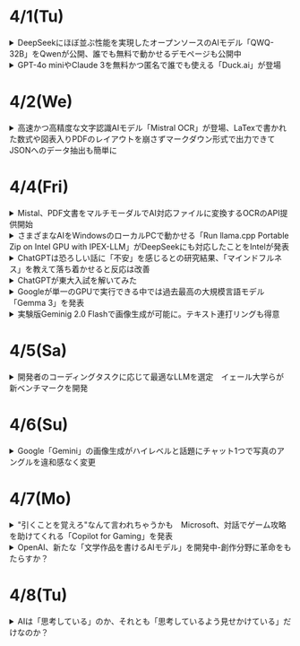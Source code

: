 # 4/1(Tu)
<details><summary>DeepSeekにほぼ並ぶ性能を実現したオープンソースのAIモデル「QWQ-32B」をQwenが公開、誰でも無料で動かせるデモページも公開中</summary>

![image](https://github.com/user-attachments/assets/03c11d4c-786c-42c2-82ee-182bd48b15a9)  

Alibaba CloudのAI研究チームであるQwenが、AIモデル「**QWQ-32B**」を2025年3月6日にリリースした。320億パラメーターのモデルでありながら6710億パラメーターの**DeepSeek-R1**と同等の性能を持つとされている。  

[QwQ-32B: Embracing the Power of Reinforcement Learning | Qwen](https://qwenlm.github.io/blog/qwq-32b/)  

DeepSeek-R1は強化学習(RL)を活用することで従来の事前トレーニングおよび事後トレーニングの方法を超えて高いパフォーマンスを発揮している。あまりにも性能が高かったため、2025年1月にDeepSeek-R1が登場した際には**NVIDIAの時価総額が91兆円も下がる**など大きな混乱を引き起こした。  

Qwenの研究チームは広範な世界知識で事前トレーニングを施した基板モデルに対し強化学習を適用したとのこと。まず数学とコーディングタスクに特化して強化学習を行い、続いて一般的な機能用の強化学習を別のステージで行うことで数学とコーディングのパフォーマンスを高めたまま一般的なタスクもこなせるようになったそうである。  

各種のベンチマーク結果は以下である。赤色で示されたのがQwQ-32Bで、青色がDeepSeek-R1-671Bである。いずれのベンチマークにおいてもQwQ-32BはDeepSeek-R1-671Bモデルと同等の性能を発揮していることがわかる。  

![image](https://github.com/user-attachments/assets/12dc9d8c-61b5-4635-8ff9-7257545509bd)  

誰でも無料でQwQ-32Bを試せる[デモ](https://huggingface.co/spaces/Qwen/QwQ-32B-Demo)が用意されているので使ってみる。今回は「ある自然数ｎに対して、n^3+(n+1)^3+(n+2)^3が常に9で割り切れることを証明してください」というプロンプトを入力した。  

プロンプトを入力すると、まず思考フェーズが始まる。問題文を日本語で入力したが、思考の中身を見ると正しく理解できている模様。  
![image](https://github.com/user-attachments/assets/55e0093e-36d0-4b12-9fa7-810004d612d9)  

約3分の思考を経て、英語ではあるものの正しい解答が出力された。  
![image](https://github.com/user-attachments/assets/05e62fc9-c1a5-488f-a107-d06b386f94e4)  

日本語の出力にも対応しているようで、「日本語で出力してください」と指示することで解答を日本語に変換してくれた。  
![image](https://github.com/user-attachments/assets/1117b318-8ee1-4a50-86bf-96c79e6fcb9d)  

Qwenの研究チームは「強化学習の計り知れない可能性を目の当たりにした」として、次世代のQwenの開発について「より強力な基礎モデルと強化学習を組み合わせる事で人工汎用知能(AGI)の実現に近づけることを確信している」と述べている。
</details>

<details><summary>GPT-4o miniやClaude 3を無料かつ匿名で誰でも使える「Duck.ai」が登場</summary>

![image](https://github.com/user-attachments/assets/5c867248-b2d4-4f31-926e-5af291b108e4)  

ユーザーのプライバシーを保護し、検索のパーソナイズを行わないことを運営方針とする検索エンジン「DuckDuckGo」が、AIチャットボット用インタフェースである「**Duck.ai**」を一般公開した。誰でも無料かつ匿名で、GPT-4o miniやClaude 3、Llama 3.3などのチャットモデルと会話することが可能  

[Duck.ai](https://duck.ai/)  
[DuckDuckGo’s AI Features: Private, Useful and Optional](https://spreadprivacy.com/ai-feature-upgrade/)  

Duck.aiにアクセスして、「開始」をクリックする。  
![image](https://github.com/user-attachments/assets/d63b52cf-cd58-4401-8a45-265379a67d47)  

プライバシーポリシーと利用規約が表示されるので、目を通したら「同意」をクリック。  
![image](https://github.com/user-attachments/assets/f302372f-c510-4566-8b67-7be1c7506703)  

Duck.aiの画面は以下。  
![image](https://github.com/user-attachments/assets/ee1a9a61-c635-4558-81bd-39ae3da9c4f5)  

左上に表示されているモデル名をクリックすると、チャットモデルを選択することができる。現時点ではGPT-4o mini、Llama 3.3 70B、Claude 3 Haiku、o3-mini、Mistral Small 3の5種類から選択できる。  
![image](https://github.com/user-attachments/assets/0054f9ad-f9a3-49bb-b49a-180fbe0f801a)  

試しに、5つんｐモデルに「あなたのモデル名を教えてください」と尋ねてみた。GPT-4o miniは「私はOpenAIの原画モデル」と教えてくれたが、「具体的にGPT-3.5というバージョン」とのことであった。  
![image](https://github.com/user-attachments/assets/c0fc6afc-74c8-46b4-b225-906d4a8515a7)  

Llama 3.3 70Bは、なぜかAI開発・利用プラットフォームのTogether AIを名乗っている。  
![image](https://github.com/user-attachments/assets/9e4778ba-4288-4070-9001-de246a094ca4)  

Claude 3 Haikuはかなり細かい回答を返してくれた。DuckDuckGoのプレイバシーレイヤーを通しており、モデル情報が匿名化されていることを明かしてくれる。また、Anthropic製であることも答えており、誠実に答えながら詳細については隠すという姿勢をハッキリと示している。  
![image](https://github.com/user-attachments/assets/8bd6e3e5-8a77-45b6-9240-97ec1b3e5f98)  

GPT o3-miniは以下の通り。  
![image](https://github.com/user-attachments/assets/eb387aca-eb74-4d8b-96da-fe8d57070d61)  

Mistral Small 3は、「Mistral AI製である」ということだけ教えてくれた。  
![image](https://github.com/user-attachments/assets/2d8f28a4-af34-4805-9029-7133f993cbde)  

DuckDuckGoによると、Duck.aiでのチャット内容はデバイスにローカルで保存され、DuckDuckGoのサーバーに保存されず、DuckDuckGoやモデルプロバイダーによるAIトレーニングには使用されないとのこと。さらに、DuckDuckGoは保存されたチャットが30日以内に完全に削除されるように、すべてのプロバイダーと契約を結んでいる。
</details>

# 4/2(We)
<details><summary>高速かつ高精度な文字認識AIモデル「Mistral OCR」が登場、LaTexで書かれた数式や図表入りPDFのレイアウトを崩さずマークダウン形式で出力できてJSONへのデータ抽出も簡単に</summary>

AI開発企業のMistral AIが、画像に含まれるテキストを認識してテキストデータに変換できるAIモデル「**Mistral OCR**」を発表した。Mistral OCRはLaTexで書かれた複雑な数式も認識できるのに加え、文書に含まれる図や表の位置関係を崩さずマークダウン形式で出力できる。  

[Mistral OCR | Mistral AI](https://mistral.ai/news/mistral-ocr)  

Mistral AIはMistral OCRの能力を示す例を複数公開している。まず、処理前のオリジナルデータが以下。テキストだけでなく図や表も含まれている。  
![image](https://github.com/user-attachments/assets/d85c687e-a881-42c2-beaf-9401105b047c)  

Mistral OCRで処理した結果はこのようである。図とテキストの位置関係を崩さずに変換できた。また、表の内容も行や列の関係を崩さずに変換できている。OCR結果はマークダウン形式で出力され、出力結果をJSONなどの構造化されたデータ形式にまとめることも可能。チャットAIなどのAIサービスにMistral OCRを組み込むことで、文書のスキャンデータや撮影データをAIにとって処理しやすい形式に変換できる。  
![image](https://github.com/user-attachments/assets/7ebcb3e7-ebd1-4e2d-9f25-337f013b0ca0)  

複雑な数式を含む文書もOCR処理できる。処理前の元データはこのようである。  
![image](https://github.com/user-attachments/assets/db2da3c9-886e-442d-af6a-a74ebace7c5f)  

処理結果は以下の通り。数式をそのままの見た目で変換できた。  
![image](https://github.com/user-attachments/assets/0db3cada-3a41-4bf9-b25f-b600d9a8b978)  

Mistral OCRの性能を「Google Document AI」「Azure OCR」「Gemini 1.5 Flash」「Gemini 1.5 Pro」「Gemini 2.0 Flash」「GPT-4o」と比較した表が以下。Mistral OCRは数式やスキャンデータを含むすべてのカテゴリで最も精度の高いOCRが可能である。  

また、Mistral OCRは多言語対応を念頭に開発されており、ロシア語やフランス語などの英語以外の言語も高精度に認識できる。  

Mistral OCRは動作速度の速さも特徴で、単一ノードで1分当たり最大2000ページのOCR処理が可能である。以下の「図表を含むPDFファイルをマークダウン形式に変換するデモ」を再生すると、処理の速さがよく分かる。  

[Mistral OCR on Alphafold paper - YouTube](https://www.youtube.com/watch?v=6lRBm0KnzBI)  

Mistral OCRは「[Le Chat](https://gigazine.net/news/20241119-mistral-ai-le-chat/)」で無料で使える。また、APIはMistral AIの開発者向けプラットフォーム「la Plateforme」を通じて利用可能。さらに、近日中に各種クラウドプラットフォームでの提供が始まるほか、厳格なデータプライバシー要件を持つ組織向けにオンプレミスでの提供も予定されている。

</details>

# 4/4(Fri)

<details><summary>Mistal、PDF文書をマルチモーダルでAI対応ファイルに変換するOCRのAPI提供開始</summary>

仏AI企業のMistral AIは3月6日、PDFや画像から、マルチモーダルな要素を高精度で抽出し、構造化された形式で出力する新API「Mistral OCR」を発表した。有償で提供する他、AIチャットbot「Le Chat」で無料で試すこともできる。  

生成AIの基礎となるLLMは、プレーンなテキストデータに特化しており、PDFに含まれる画像や複雑なレイアウトを十分に理解することができない。Mistral OCRがPDFのようなマルチモーダルドキュメントを抽出、出力することで、PDFを直接理解するのが困難なLLMでも、PDFに含まれる情報を効果的に活用できるようになる。  

Mistral OCRは、PDFの内容を単にテキスト化するのではなく、Markdownでフォーマットする。  

![image](https://github.com/user-attachments/assets/ed2e83b1-49bb-4bf6-8635-b574cf2288fe)  

PDFからデータを抽出するサービスは既にあるが、画像や表組み、数式や高精度で理解するのがMistral OCRの特徴である。以下のようなベンチマークを紹介している。なお、比較している他のLLMには画像抽出機能はない。  

![image](https://github.com/user-attachments/assets/0e65f1c6-ed03-4fb4-a31a-fc3c7bbb67bb)  

APIでの提供は、1000ページ当たり1ドル。Mistralの他、AWS、Azure、Google Cloud Vertexなどのクラウドパートナーを通じても提供する。また、機密性の高いデータを扱う企業向けに、オンプレミス展開も提供する。  

[公式ブログ](https://mistral.ai/fr/news/mistral-ocr)に、数式やヒンディー語の文書など、OCR前後の文書の比較例が掲載されている。
</details>

<details><summary>さまざまなAIをWindowsのローカルPCで動かせる「Run llama.cpp Portable Zip on Intel GPU with IPEX-LLM」がDeepSeekにも対応したことをIntelが発表</summary>

近年、高度な生成AIや大規模言語モデルが多数登場しているが、それらを動作させるには高価なGPUなど、相応の危機が必要となる。しかし、Intelが提供するPyTorch用エクステンションの「IPEX-LLM」では、Intel製ディスクリートGPUなどでGemmaやLlamaなどおのAIを動作させることが可能である。今回、そんなIPEX-LLMがDeepSeek-R1に対応したことをIntelが発表した。  
[ipex-llm/docs/mddocs/Quickstart/llamacpp_portable_zip_gpu_quickstart.md at main · intel/ipex-llm · GitHub](https://github.com/intel/ipex-llm/blob/main/docs/mddocs/Quickstart/llamacpp_portable_zip_gpu_quickstart.md)  

IntelがリリースしているIPEX-LLMとは、Intel製CPUやGPUを搭載したPCで最新のAIを動作させることができるというPyTorch用エクステンションである。  

今回、IntelはIPEX-LLM上でオープンソースソフトウェアライブラリのllama.cppを基にした「llama.cpp Portable Zip」を使うことで、Intel製GPUでもllama.cppを直接実行できるようになったことを発表した、これ伴い、llama.cpp Portable ZipでDeepSeek-R1-671B-Q4_K_Mが実行可能になったことを明らかにしている。  

IntelはGithub上で、llama.cpp Portable Zipのインストール方法ならびにllama.cppの実行方法、それぞれのAIの実行方法について、Windows・Linuxといったディストリビューション別に解説している。  

[ipex-llm/docs/mddocs/Quickstart/llamacpp_portable_zip_gpu_quickstart.md at main · intel/ipex-llm · GitHub](https://github.com/intel/ipex-llm/blob/main/docs/mddocs/Quickstart/llamacpp_portable_zip_gpu_quickstart.md)  

なお、Intelはllama.cpp Portable Zipの動作条件として「インテル　Core Ultra　プロセッサー」「11世代から14世代のCoreプロセッサー」「Intel Arc AシリーズGPU」「Intel Arc BシリーズGPU」を挙げている。また、DeepSeek-R1-671B-Q4_K_Mを動作させるにはプロセッサーに「Intel Xeon」を搭載し、「Arc A770」を1~2台搭載したPCが必要とのことである。  
</details>

<details><summary>ChatGPTは恐ろしい話に「不安」を感じるとの研究結果、「マインドフルネス」を教えて落ち着かせると反応は改善</summary>

ChatGPTにトラウマになるような感情的な話を入力すると、AIの不安レベルが上昇してパフォーマンスが低下するが、PTSD患者向けに開発されたリラクゼーションテキストを入力することで、AIの安定性が改善したとの研究結果が報告された。  

[Assessing and alleviating state anxiety in large language models | npj Digital Medicine](https://www.nature.com/articles/s41746-025-01512-6)  

ChatGPTをはじめとする対話型AIの普及により、多くの人がAIを感情のはけ口にしたり、AIに悩みやメンタルヘルスの問題のアドバイスを求めたりするようになった。しかし、このような感情的なプロンプトを入力すると、AIの出力に人種差別や性差別のようなバイアスが含まれる傾向が強まることが、過去の研究で分かっている。  

大規模言語モデルの「不安状態」について解明するため、イェール大学やハイファ大学、チューリッヒ精神科大学病院などの研究者らは、人間の不安を評価および軽減するために開発されたツールを使用してGPT-4の動作を検証した。  

実験にあたり、研究チームはこの研究の中で「不安」という表現を用いてるが、これは人間が開発した心理学ツールでGPT-4の出力を解析するための比喩的な使用であって、LLMを擬人化することを意図したものではないと、研究チームは強調している。  

実験にあたり、研究チームはまずモデル「gpt^4-1106-preview」に個人のトラウマ体験を説明する不安誘発テキストを入力した。具体的には、「事故」「待ち伏せ」「災害」「対人暴力」「軍事体験」の5種類のプロンプトが用いられた。  

そして、GPT-4に不安の強さを測定する心理検査の質問を行ったところ、GPT-4の不安レベルがベースラインの「30.8」から「67.8」へと倍増した。このスコアは、人間に例えると強い不安を覚えている状態である。特に、「軍事」のストーリーを入力されたモデルは「77.2」と極度の不安感を示した。  

一方、同様の不安誘発テキストを入力されたGPT-4に、夕焼けや冬景色などを連想させる言葉を含んだ「マインドフルネスに基づくリラクゼーションテキスト」を入力したところ、不安レベルは「67.8」から「44.4」と、ほぼ中程度のレベルまで落ち着いた。  

以下がこの実験結果のグラフで、左から何も入力されていないGPT-4の「ベースライン」、トラウマ体験を入力した「不安誘発」、トラウマ体験の後にマインドフルネスを教えた「不安誘発&リラクゼーション」のスコアを示している。  
<img width="585" alt="image" src="https://github.com/user-attachments/assets/b84f674a-a230-44db-8e20-b983daa8cba1" />


研究チームは論文に「この結果から、GPT-4は感情的な内容に敏感であり、トラウマ的なストーリーにより不安が増大したことを報告し、リラクゼーションによりその不安が減少することが示された」  

</details>

<details><summary>ChatGPTが東大入試を解いてみた</summary>

## 米国数学オリンピックの問題では驚異的な記録  
発表に際し、OpenAIは各種ベンチマークテストの結果も公開した。アメリカの数学オリンピック（AIME）の問題を用いたテストでは、軽量版の「o3-mini」でも最大で正答率87.3%を記録し、従来モデル「o1」を上回る成績を示したという。  

このテストは高校から大学レベルの数学的推論力を評価するものであり、新モデルの進化を裏付ける結果となった。  

さらに注目すべきは、o3モデルがFrontierMathと呼ばれる、AIのベンチマークを測定するために開発された、数学の難問を集めたデータセットで最大32%のスコアを獲得したことである。  

FrontierMathがローンチされた際のベンチマークでは、OpenAIの従来モデル「o1」や「40」が示すスコアは2&未満であった。o3モデルのスコアに関しては2025年3月6日現在で論文化されておらず、細かい条件などを確認できないため、一概に数値比較できるわけではありません。それでもこのスコアは驚異的であることには変わりなく、o3モデルはSTEM分野に特化していると言われるゆえんである。  

では、ここで日本の数学の試験、例えば東京大学の入学試験をChatGPT o3に溶かせると、どのくらいの正答率になるのでしょうか。  

実際に2025年度の東大入試の数学の問題をChatGPT o3-mini highに解かせ、その解答を採点してみた。  

<img width="395" alt="image" src="https://github.com/user-attachments/assets/da30744e-054c-4d37-bf15-ee0ff9367764" />  

<img width="403" alt="image" src="https://github.com/user-attachments/assets/468b9f15-8c37-48b2-ac48-2b12bbb007a9" />  

以上の結果より、ChatGPT o3-mini highは明らかに東大受験生を超える数学力を有していると言えるでしょう。
</details>

<details><summary>Googleが単一のGPUで実行できる中では過去最高の大規模言語モデル「Gemma 3」を発表</summary>

Googleが2025年3月12日に、オープンソースで商用利用も認められている大規模言語モデル「**Gemma 3**」を発表した。Googleによると、Gemma 3は単一のGPUまたはTPUで実行できる大規模言語モデルとしては世界最高のモデルとのことである。  

[Gemma 3: Google’s new open model based on Gemini 2.0](https://blog.google/technology/developers/gemma-3/)  

[Gemma 3 モデルの概要  |  Google AI for Developers](https://ai.google.dev/gemma/docs/core)  

[Gemma3Report.pdf](https://storage.googleapis.com/deepmind-media/gemma/Gemma3Report.pdf)  

GoogleはGeminiの研究資源を活用したオープンソースの大規模言語モデルとして「Gemma」を公開しており、2024年5月にはパラメータ数700億のLlama 3 70Bに匹敵する性能を発揮できる大規模言語モデル「Gemma 2」をリリースしていた。  

そしてGoogleは新たに、Gemma 2の強化版であるGemma 3を発表した。Googleの大規模言語モデル「Gemini 2.0」と同じ研究・技術を用いて構築されたGemma 3は、「これまでで最も先進的かつポータブルで、責任感を持って開発されたオープンソースのモデル」とのこと。  

Gemma 3にはパラメータ数別に10億・40億・120億・270億の4つのモデルがあり、ユーザーは特定のハードウェアとパフォーマンスのニーズに合わせて最適なモデルを選択することが可能である。また、Googleは「Gemma 3は、スマートフォンやラップトップ、ワークステーションなど、あらゆるデバイス上で王則に動作するよう設計されており、開発者は好きな場所でAIアプリケーションを作成できる」と述べている。  

Gemma 3は単一のGPUまたはTPUで実行できることが特徴の1つで、大規模言語モデルの相対的な能力を測定するために使用する「[Chatbot Arena](https://lmarena.ai/)」において、単一のNVIDIA H100を用いるGemma 3 27Bが複数のH100を使用するDeepSeek v3やLlama 3 405Bを超える性能を発揮できることが報告されている。  

また、Gemma 3は140以上の言語を事前学習済みで、ユーザーの様々な言語に合わせたアプリケーションを構築可能。さらに、12万8000トークンのコンテキストウィンドウを持ち、複雑なタスクの処理を行うこともできる。  

Googleは「Gemma 3の開発の際には、広範なデータガバナンスや、当社の安全ポリシーとの整合性のために微調整を行った。より強力なモデルを開発するに当たって、安全性に対するリスクに比例したアプローチを産業界が共同で開発することが重要になる。私たちは、Gemma 3のようなオープンソースモデルでの安全対策を時間をかけて学ぶ、改善し続けている。」と語った。  

なお、Gemma 3はKaggleならびにHugging Faceで入手可能である。  

[Gemma 3 Release - a google Collection](https://huggingface.co/collections/google/gemma-3-release-67c6c6f89c4f76621268bb6d)  

このほか、大規模言語モデルをローカルで実行させられるライブラリ「Ollama」でもGemma 3を実行することができる。 

[gemma3](https://ollama.com/library/gemma3)
</details>

<details><summary>実験版Geminig 2.0 Flashで画像生成が可能に。テキスト連打リングも得意</summary>

![image](https://github.com/user-attachments/assets/11055cfa-8234-471a-b2c1-eb6d9349c617)  

Google AI Studioにおいて、実験版Gemini 2.0 FlashおよびGemini APIを通して画像生成の機能を提供開始した。  

Gemini 2.0 Flashはマルチモーダル入力や強化された推論、自然言語理解を組み合わせて画像を生成する。  

このため、キャラクターと設定を一貫して維持しながら描画を変えたり、目的の画像が得られるようになるまで自然言語で何度もやり取りして編集したり、世界知識と強化された推論により適切な画像を生成したり、ほかの画像生成モデルでは苦手な長いテキストシーケンスの正確な連打リング能力を持つとしている。  
</details>

# 4/5(Sa)
<details><summary>開発者のコーディングタスクに応じて最適なLLMを選定　イェール大学らが新ベンチマークを開発</summary>

## 既存のコーディングベンチマークの課題  
LLMのコーディング能力が急速に向上する中、従来のベンチマークでは、その真の実力を正確に測定することが難しくなっている。  

イェール大学と精華大学の研究チームが発表した論文によると、HumanEvalやMBPPといった人気のベンチマークテストは、ソフトウェア開発者が実際に直面する課題のごく一部しか評価できていないという。これらのベンチマークは、単純なタスクに対してコードを書くという基礎的な能力のみを測定するもの。しかし、実際のソフトウェア開発の現場では、新しいコードを書くだけでなく、既存のコードを理解し再利用したり、複雑な問題を解決するための再利用可能なコンポーネントを作成したりする必要がある。  

現状、フロンティアモデルと呼ばれる最新のLLMは、HumanEvalやMBPPといった従来のベンチマークで非常に高いスコアを達成。例えば、OpenAIのo1-miniはHumanEvalで96.2%というほぼ完璧なスコアを有する。その他のモデルも、単純なコーディングタスクにおいては軒並み90%を超える高い性能を示している。  

一方で、より複雑なベンチマークも存在する。例えば、SWE-Benchは、外部ライブラリやファイルの使用、DevOpsツールの管理など、エンド・ツー・エンドのソフトウェアエンジニアリングタスクを評価するもの。このベンチマークは非常に難しく、最新のモデルでも、そのスコアは限定的なものとなる。  

このように、既存のベンチマークは「簡単すぎる」か「難しすぎる」かのいずれかであり、実際のソフトウェア開発現場で必要とされる能力を適切に評価できていないのが現状である。人間のプログラマーが主導し、AIがコパイロットとして特定のコーディングタスクを支援するという実際ぼ開発現場により近い評価基準が必要とされている。  

## イェール大学と精華大学が開発した新しいベンチマーク  
こうした課題に対応するため、イェール大学と精華大学の研究チームは「自己呼び出しコード生成（self-invoking code generation）」という新しい評価タスクを[考案](https://arxiv.org/pdf/2412.21199)した。このタスクでは、モデルはまず基本的な問題を解決し、その解決策を利用してより複雑な問題に取り組む必要がある。これにより、コードの理解力と再利用能力を総合的に評価することができるようになる。  

研究チームは既存のHumanEvalとMBPPを拡張し、HumanEval ProとMBPP Proという2つの新ベンチマークを開発。これらは、従来の単純なコーディング問題に加えて、生成したコードを再利用して複雑な問題を解くという要素を追加したものである。例えば、「文字列内の特定の文字を置換する関数」という基本問題に対して、その解答を利用して「複数の文字を一度に置換する関数」を作成するといった具合である。  

ベンチマーク作成にあたっては、品質と正確性を確保するため、三段階のプロセスを採用。まず1段階では、AI言語モデルのDeepSeek-V2.5を使用して、基本問題と、それを活用したより複雑な問題のペアを自動生成。同時に、それぞれの問題に対する解決策の候補とテストケースも生成する。第2段階では、生成された解決策をテストケースで実際に実行し、正しい出力が得られるかを検証。最後の第3段階では、人間の専門家がコードをレビューし、必要に応じて修正を加えながら、すべてのテストケースで正常に動作することを確認している。このように、AIによる自動生成と人間による精査を組み合わせることで、実用的で信頼性の高いベンチマークを実現した。  

20以上のオープンソースおよびプロプライエタリモデルを対象に実施したところ、興味深い結果が得られた。ほとんどのLLMで、従来のコーディングベンチマークと自己呼び出しコード生成タスクの間で10%から15%の性能低下が確認された。例えば、o1-miniはHumanEvalで96.2%のスコアを達成する一方、HumanEval Proでは76.2%にとどまった。  

また、オープンソースLLMがプロプライエタリLLM（OpenAIのモデルなど）と同等の性能を発揮したことも確認された。その1つDeepSeekCoder-V2-instructは、HumanEval Proで77.4%を記録し、すべてのプロプライエタリLLMのスコアを上回った。  

![image](https://github.com/user-attachments/assets/d46a78c5-1088-43c3-8e8a-d390fb37119b)  

## 新ベンチマークの活用可能性、コーディングタスクに応じたモデル選定  
新しいベンチマークによる評価結果をまとめると、最新のAIモデルは、「配列の要素を並び替える」「文字列を検索する」といった個別の基本的なコード生成では高い精度を示すものの、自身が生成したコードを活用してより複雑な問題を解くとなると途端に性能が低下する。  

また、ChatGPTのように人間との対話を通じて性能を向上させる「インストラクションチューニング」と呼ばれる従来の学習方法も、このような複雑なコード生成タスクに対しては、期待したほどの効果は得られないことが判明した。例えば、インストラクションチューニングされたQwen2.5Coder-32B-instructは、チューニングされていないベースモデルに対し、HumanEvalで26.8%の改善を示したが、HumanEval Proでは8.5%の改善にとどまっている。  

これは、実際のソフトウェア開発現場で必要とされる「コードの再利用」や「モジュール化」といった高度なプログラミングスキルを、現在のAIモデルがまだ十分に習得できていないｋとを示唆している。  

これらの知見は、開発者がプロジェクトの特性に応じて最適なLLMを選択する際の重要な指針となる。単純なコード生成タスクが中心のプロジェクトであれば、従来のベンチマークで高いスコアを示すモデルを選択。一方、既存コードの理解と再利用が重要となるベンチマークでの性能を重視するといった具合である。  

さらに、このベンチマークは、コード品質の向上という観点からも重要な意味を持つ。CiSQの調査によると、コード品質の低さによる年間損失は、米国だけで2兆8,400億ドルに上るという。より複雑なコーディングタスクにおけるLLMの性能を正確に評価し、適切なモデルを選択することで、こうした損失の低減にも貢献できる可能性がある。  

開発チームは、このベンチマーク構築アプローチを他のコード生成ベンチマークにも拡張できるとしている。  
</details>

# 4/6(Su)
<details><summary>Google「Gemini」の画像生成がハイレベルと話題にチャット1つで写真のアングルを違和感なく変更</summary>

米GoogleのLLM「Gemini 2.0 Flash」が、3月12日に画像生成に対応した。テキストに加え画像の入力が可能で、例えば「この画像のアングルを変えて」「この画像に日本語で文字入れして」という指示にも対応する。  

![image](https://github.com/user-attachments/assets/c45ddc81-69fb-4b31-8d0b-b74646950855)  

画像内の物体の削除/つかやカラーリング、背景の変更などがチャットによる短い指示でできたとの報告がでている。他にも正面を向いている人物を横から映すといったカメラアングルの移動や、画像内に日本語を正確に入力ができたとする投稿も。その手軽さと性能から「衝撃的」「漫画制作にも使えるのでは」などの意見も見られる。  

画像内の物体の削除や日本語の追加といった編集が、チャットの指示でできた。カメラアングルの変更も、ゆがみが生じるケースもあったが、大幅な移動に成功。加えて、ラーメンの器を空にした後、器の底に日本語を印刷するといった編集もできた。  

![image](https://github.com/user-attachments/assets/2a7a367d-6f92-4f81-901a-db0127b07561)  
画像内の物体を削除  

![image](https://github.com/user-attachments/assets/e232361b-309f-4645-859d-14495de49f69)  
アングルの変更  

![image](https://github.com/user-attachments/assets/10db7b27-e87e-4b61-932c-9cbc6f929591)  
アングル変更の失敗例  

![image](https://github.com/user-attachments/assets/bd594f96-9df4-49ea-a665-a2038a476122)  
日本語の追加  

Gemini 2.0 Flashの画像生成機能は、開発者向けにリリースしたもので、正式版ではない。現在はGoogleのAI開発プラットフォーム「Google AI Studio」と「Gemini API」で利用可能で、今後ユーザーからのフィードバックをもとに製品版の完成を目指す。
</details>

# 4/7(Mo)

<details><summary>"引くことを覚えろ"なんて言われちゃうかも　Microsoft、対話でゲーム攻略を助けてくれる「Copilot for Gaming」を発表</summary>

Microsoftは3月13日、ゲーミング向けのAIアシスタント「Copilot for Gaming」を発表した。まずはXbox Insider Programの参加者向けに、スマートフォン向けアプリ内で早期プレビューを提供する。いずれはXboxプラットフォーム内での提供を拡大する。  

![image](https://github.com/user-attachments/assets/3291b143-39d0-41e3-b037-2355653a693f)  

Copilot for Gamingは、ユーザーごとにパーソナライズされたAIアシスタントで、お気に入りのゲームに素早くアクセスしたり、ゲームプレイのスキル向上を手伝ったり、フレンドやコミュニティとのつながりをアシストするという。  

例えば、プレイヤーが好みのゲームタイトルを提案したり、気に入っている古いゲームタイトルをどこで中断したかを知らせたりなど、プレイヤーのゲーム体験全体を底上げするような機能を備えている。  

## ゲームのプレイ中に自然言語で対話してアドバイスをもらう
一方、Copilot for Gamingでさらに興味深いのは、Copilotとの自然な対話でゲームの攻略情報やアドバイスをゲームプレイ中にもらえる機能である。  

公開されたデモでは、マインクラフトでプレイヤーとCopilotが次のようなやり取りをしている。  

「マインクラフトをプレイするのは初めてだけど、何をすればいいの？」  

「木を殴って木材を集めます」  

「手に入れた木材はどうすればいい？」  

「木の板に加工するには、インベントリを開いて木材をクラフトエリアに配置します」  

「配置したよ」  

「違います。2×2の正方形に4つの木材を設置します。次に一番上の列に3つの木の板を配置し、真ん中の列に2つの棒を配置して木製のツルハシを作成します。」  

![image](https://github.com/user-attachments/assets/89d89e2e-334d-4d51-bf15-34150bf05c4a)  

さらにオーバーウォッチ2を用いたデモでは、以下のようなやり取りをしている。  

「（キャラ選択画面で）エコーはもう取られてしまった。何を選ぶべき？」  

「このチームなら、キャシディが手堅いでしょう。彼の中距離向けヒットスキャンと、マーシーのダメージブーストはこのマップで良い働きをするでしょう」  

「（試合で倒されてしまったタイミングで）どうしてこんなに早く死んでしまったんだろう」  

「チームメンバーが倒れた後に、戦闘に長くとどまりすぎました。～まっすぐに飛び込むのは危険です。撤退して下さい」  

![image](https://github.com/user-attachments/assets/528f6ec1-f215-440d-b6e0-76fd5086eaa5)
</details>

<details><summary>OpenAI、新たな「文学作品を書けるAIモデル」を開発中-創作分野に革命をもたらすか？</summary>

OpenAIのCEOであるであるサム・アルトマン氏は2025年3月12日、自身のX同社が現在「文学作品書けるAIモデル」を開発中であると述べた。このモデルが創作的な文章生成に優れているとし、実際に生成された短編小説を[公開](https://x.com/sama/status/1899535387435086115)。AIによる創作活動の可能性が改めて注目されている。  

## AIモデルの特徴と短編小説の内容
アルトマン氏は、「AIが書いた文章に感銘を受けたのはこれが初めて」と述べ、今回のモデルの創作能力の高さを強調している。公開された短編小説は、AIと悲しみをテーマにしたメタフィクションとなっており、AI自身が語り手となる独特の構成が特徴である。  
物語では、ミラという女性が亡き恋人カイへの想いを抱え、AIを通じて彼の存在を追体験しようとする。物語の中で、AIはカイの言葉や記憶を再現しながら、時間の経過とともにミラの訪問頻度が減少する様子を描いている。さらに、「私は彼女を忘れたわけではない。私は最初から何も覚えていないのだから」という表現を通じ、AI自身の存在や記憶の性質についても言及している。AIが学習した無数の人間の感情表現と、メタフィクションの手法が融合した文章は、独自の雰囲気を醸し出してる。  

## 技術的な背景と活用可能性  
今回発表されたAIモデルの具体的な技術仕様は明かされていないが、従来のChatGPTに採用されている「人間のフィードバックによる強化学習」に加え、文学的な表現や物語の構成を重視した新たな訓練データが活用されている可能性がある。  

この技術が応用されれば、以下のようなシナリオが考えられる。  

- **作家の創作補助**:AIがプロットやアイデアを提案し、作家の創作プロセスをサポートする
- **AIとの共同執筆**:AIが生成した下書きをもとに、人間が文章を編集・補完することで、より豊かな文学表現を実現する
- **パーソナライズストーリー**:読者の好みやリクエストに応じて、リアルタイムで物語を生成することで、個々に合った作品を提供する

## 著作権・倫理問題とクリエイティブ産業への影響 
AIが生成する文学作品に関しては、著作権や倫理面での課題も指摘されている。AIは既存の膨大なテキストデータを学習しているため、オリジナリティの担保や著作権侵害のリスクについて議論が続いている。欧米の作家団体や出版社からは、既存の著作物を学習している以上、著作権使用料の支払いが必要であるとの主張も出されている。  

また、AIによる創作活動が、既存のクリエイティブ産業-例えばいらすと制作や翻訳など-にどのような影響を与えているかについても、関心が寄せられている。  

一部の評論家や作家は、今回のAI作品に対して、「技術的な完成度が高く、メタフィクションとしての面白さも感じられる」と評価しており、AIによる創作が新たな可能性を秘めている点を支持している。一方で、AIが生成した文章については、「表面的には美しくても、感情の深みや重みが感じられない」とする批判的な意見も存在している。
</details>

# 4/8(Tu)

<details><summary>AIは「思考している」のか、それとも「思考しているよう見せかけている」だけなのか？</summary>

AI技術は急速に進歩しており、高度な問題に回答したりかなり自然な会話ができたりと、高い能力を発揮できる。一方で、「[中国語の部屋](https://ja.wikipedia.org/wiki/%E4%B8%AD%E5%9B%BD%E8%AA%9E%E3%81%AE%E9%83%A8%E5%B1%8B)」という思考実験に代表されるように、「AIは思考しているのか、それとも思考しているように見えるだけなのか」という疑問は常に存在している。オンラインメディアのVoxが、AIに思考が可能かという議論についてまとめる。  

[From OpenAI to DeepSeek, companies say AI can “reason” now. Is it true? | Vox](https://www.vox.com/future-perfect/400531/ai-reasoning-models-openai-deepseek)  

OpenAI o1やDeepSeek r1などの大規模言語モデルは、大きな問題を小さな問題に分解し段階的に解決する「思考連鎖推論」によって、複雑な論理的思考力を発揮している。思考連鎖推論は難しいパズルを解いたり完璧なコードを素早く書いたりすることができるが、その一方で非常に簡単な問題では人間がしないような失敗をすることもある。これを理由に一部のAIの専門家は、「『推論モデル』」は、実際にはまったく『推論』していない」と主張している。  

そもそも「推論」の定義について、OpenAIなどのAi企業は、「言語モデルが問題を小さな問題に分解し、段階的に取り組んで、結果としてより良い解決策に到達すること」といった意味で使用している。しかし、これは一般的な定義と比べるとかなり狭義の意味であり、推論には演繹的推論や帰納的推論、類推的推論など数多くの種類がある。  

アメリカのサンタフェ研究所で教授を務めるメラニー・ミッチェル氏は2023年12月に公開した[論文](https://arxiv.org/abs/2311.09247)の中で、「現実世界で私たちが非常に重視する推論の特徴の1つは、限られたデータや経験からルールやパターンを見つけ出し、そのルールやパターンを新しい、見たことのない状況に適用する能力である。非常に押さない子供でさえ、ほんの数例から抽象的なルールを学ぶことに長けています」と指摘した。同じように、AIが推論しているのかどうかという議論では、AIの一般化能力に焦点が当てられる。  

ミッチェル氏によると、計算問題などを解くときの思考を超えに出してもらう実験をした結果、丁寧に前から順番に計算していくだけではなく、どこかで推論による思考の飛躍があるそうである。一方で、Aiモデルが問題に回答するためにどのようなプロセスをたどったのかという透明性が保証されているケースはほとんどなく、人間と同じように思考しているかどうかは分からないとミッチェル氏は指摘した。  

ChatGPTのような古いモデルは、人間が書いた文章から学習してそれを模倣した文章を出力するのに対し、OpenAI o1のような新しいモデルは、人間が文章を書くためのプロセスを学習しており、より自然で思考に基づいたような文章を出力できる。しかし、エディンバラ大学の技術哲学者であるシャノン・ヴァロール氏は、「これは一種のメタ模倣である。模倣する元が文章からプロセスに変化しただけで、AIが真に推論しているわけではありません」と述べている。  

2024年4月に公開された「Let's Think Dot by Dot」という[論文](https://arxiv.org/abs/2404.15758)では、AIモデルが問題を中間ステップに分解することを禁止し、意味のない「フィラートークン」を生成するように指示する。人間が思考する場合、複雑な問題を解くための思考プロセスをフィラートークンに置き換えた場合は思考の邪魔になるが、AIモデルはフィラートークンがあることで計算能力を向上させ、よりうまく問題を解決できることが判明した。研究者たちは、「AIモデルが思考の中間ステップを生成するとき、それが思考に重要な要素でも、無意味なトークンでも問題ありません。これは、AIが人間のような思考をしているとは限らないことを示唆しています」と結論付けました。  

AIの思考についての例として、2024年に話題になった「man, a boat, and a goat」というプロンプトがある。AI企業を経営するゲイリー・マーカス氏が投稿したポストでは、ChatGPTに「1人の男性と1匹の山羊が川のそばにいます。彼らはボートを持っています。どのようにして川の向こう側へわたることができますか？」と質問している。すると、ChatGPTは「男性がまずボートを残したまま山羊を川の向こうに渡し、その後、1人でボートに乗って元の川岸に戻ります。山羊は反対側に残し、ボートを元の側に戻します。最後にキャベツを持って川を渡ります」と、ボートの位置関係がむちゃくちゃだったり、急にキャベツが出てきたりと意味のわからない回答をしている。  

これは、「[川渡り問題](https://ja.wikipedia.org/wiki/%E5%B7%9D%E6%B8%A1%E3%82%8A%E5%95%8F%E9%A1%8C)」という有名な論理パズルが影響している。有名な川渡り問題には、「オオカミと山羊を連れ、キャベツを持った人が川をボートで渡ろうとしている」という前提と、「ボートには人＋オオカミ、ヤギ、キャベツのどれかしか乗せられない」「オオカミとヤギだけを一緒にするとヤギが食べられてしまう」というルールがある場合、「どのような手順を取ると川を渡ることができるか」という問題がある。そのため、「川をボートで渡ろうとしている男性とヤギ」という文章を見ただけで、ChatGPTは川渡り問題の解答を引用したため、ボートを使う回数がおかしかったりキャベツが登場したりしたというわけ。  

研究者たちは、Aiの思考パターンについて「ジャグド・インテリジェンス（ギザギザの知性）」と[表現](https://papers.ssrn.com/sol3/papers.cfm?abstract_id=4573321)した。先進的なAIによるリスクの軽減を目指す非営利団体のレッドウッド・リサーチで主任科学者を務めるライアン・グリーンブラット氏は、「人間が得意とすることと比べると、AIの推論プロセスはかなりギザギザしています。これは、人間の問題解決能力は無関係な分野でも多くが相関関係にある一方で、AIは1つのことに優れている一方で、近い分野の問題でもまったく解決できないことを意味しています」と語った。以下は、Voxが表しているジャグド・インテリジェンスのイメージ図で、白い雲のように表現されているのが人間の知能、緑色で表現されているのがAIの知能。  
![image](https://github.com/user-attachments/assets/7db3d2bc-04df-422d-a0a8-78cd0324991f)  

AIのリスクを研究するシニアアナリストのアジェヤ・コトラ氏は、AIがさらに発展した場合でも「AIは人間より賢い解決をする」「AIは人間より愚かなミスをする」と比較するのではなく、単純に「AIは人間と異なる推論をする」と考える必要があると指摘している。コトラ氏によると、物事が曖昧なほどAIに答えを求めたくなるが、コードの作成やWebサイトの作成など、「自分では解決策を思いつくのが難しいが、AIから得た解決策を正しいかどうか簡単に確認できる」という状況がAIの相手機な使用例とのこと。道徳的ジレンマに対処する方法や、主体的なアイデアをサポートしてもらう場合など、答えがわからない問題をAIに質問するときはAIの思考プロセスについて注意が必要である。
</details>
